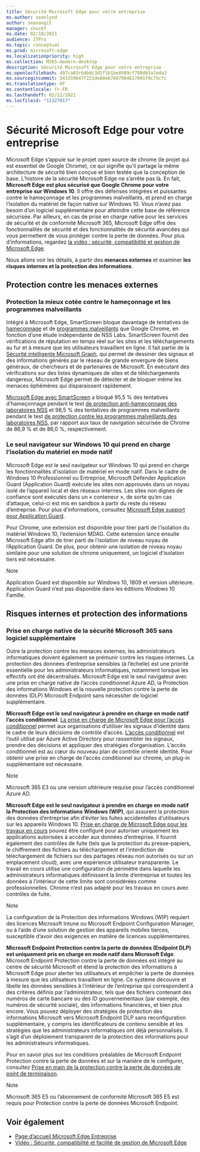 ```yaml
---
title: Sécurité Microsoft Edge pour votre entreprise
ms.author: seanlynd
author: seanongit
manager: chuckf
ms.date: 02/10/2021
audience: ITPro
ms.topic: conceptual
ms.prod: microsoft-edge
ms.localizationpriority: high
ms.collection: M365-modern-desktop
description: Sécurité Microsoft Edge pour votre entreprise
ms.openlocfilehash: 497ca83c64bdc3d1f1b1be8989cf798d65a7eda3
ms.sourcegitcommit: 543259647f221de88e67d47984617091f9c75cfc
ms.translationtype: HT
ms.contentlocale: fr-FR
ms.lasthandoff: 02/12/2021
ms.locfileid: "11327017"
---
```

# Sécurité Microsoft Edge pour votre entreprise

Microsoft Edge s’appuie sur le projet open source de chrome (le projet qui est essentiel de Google Chrome), ce qui signifie qu’il partage la même architecture de sécurité bien conçue et bien testée que la conception de base. L’histoire de la sécurité Microsoft Edge ne s’arrête pas là. En fait, **Microsoft Edge est plus sécurisé que Google Chrome pour votre entreprise sur Windows 10**. Il offre des défenses intégrées et puissantes contre le hameçonnage et les programmes malveillants, et prend en charge l’isolation du matériel de façon native sur Windows 10. Vous n’avez pas besoin d’un logiciel supplémentaire pour atteindre cette base de référence sécurisée. Par ailleurs, en cas de prise en charge native pour les services de sécurité et de conformité Microsoft 365, Microsoft Edge offre des fonctionnalités de sécurité et des fonctionnalités de sécurité avancées qui vous permettent de vous protéger contre la perte de données. Pour plus d’informations, regardez [la vidéo : sécurité, compatibilité et gestion de Microsoft Edge](microsoft-edge-video-security-compatibility-manageability.md).

Nous allons voir les détails, à partir des **menaces externes** et examiner **les risques internes et la protection des informations**.

## Protection contre les menaces externes

### Protection la mieux cotée contre le hameçonnage et les programmes malveillants

Intégré à Microsoft Edge, SmartScreen bloque davantage de tentatives de [hameçonnage](https://edgeconsumerproduction.blob.core.windows.net/hostingdocs/NSS_Labs_Browser_Phishing_Report_Q2_2020.pdf) et de [programmes malveillants](https://edgeconsumerproduction.blob.core.windows.net/hostingdocs/NSS_Labs_Browser_Malware_Report_Q2_2020.pdf) que Google Chrome, en fonction d’une étude indépendante de NSS Labs. SmartScreen fournit des vérifications de réputation en temps réel sur les sites et les téléchargements au fur et à mesure que les utilisateurs travaillent en ligne. Il fait partie de la [Sécurité intelligente Microsoft Graph](https://www.microsoft.com/microsoft-365/windows/intelligent-security), qui permet de dessiner des signaux et des informations générés par le réseau de grande envergure de biens généraux, de chercheurs et de partenaires de Microsoft. En exécutant des vérifications sur des listes dynamiques de sites et de téléchargements dangereux, Microsoft Edge permet de détecter et de bloquer même les menaces éphémères qui disparaissent rapidement.  

[Microsoft Edge avec SmartScreen](https://docs.microsoft.com//DeployEdge/microsoft-edge-security-smartscreen) a bloqué 95,5 % des tentatives d’hameçonnage pendant le test [de protection anti-hameçonnage des laboratoires NSS](https://edgeconsumerproduction.blob.core.windows.net/hostingdocs/NSS_Labs_Browser_Phishing_Report_Q2_2020.pdf) et 98,5 % des tentatives de programmes malveillants pendant le test [de protection contre les programmes malveillants des laboratoires NSS](https://edgeconsumerproduction.blob.core.windows.net/hostingdocs/NSS_Labs_Browser_Malware_Report_Q2_2020.pdf), par rapport aux taux de navigation sécurisée de Chrome de 86,9 % et de 86,0 %, respectivement.

### Le seul navigateur sur Windows 10 qui prend en charge l’isolation du matériel en mode natif

Microsoft Edge est le seul navigateur sur Windows 10 qui prend en charge les fonctionnalités d’isolation de matériel en mode natif. Dans le cadre de Windows 10 Professionnel ou Entreprise, Microsoft Defender Application Guard (Application Guard) exécute les sites non approuvés dans un noyau isolé de l’appareil local et des réseaux internes. Les sites non dignes de confiance sont exécutés dans un « conteneur », de sorte qu’en cas d’attaque, celui-ci est mis en sandbox à partir du reste du réseau d’entreprise. Pour plus d’informations, consultez [Microsoft Edge support pour Application Guard](https://docs.microsoft.com/DeployEdge/microsoft-edge-security-windows-defender-application-guard).

Pour Chrome, une extension est disponible pour tirer parti de l’isolation du matériel Windows 10, l’extension MDAG. Cette extension lance ensuite Microsoft Edge afin de tirer parti de l’isolation de niveau noyau de l’Application Guard. De plus, pour obtenir une isolation de niveau noyau similaire pour une solution de chrome uniquement, un logiciel d’isolation tiers est nécessaire.

> [!NOTE]
> Application Guard est disponible sur Windows 10, 1809 et version ultérieure. Application Guard n’est pas disponible dans les éditions Windows 10 Famille.

## Risques internes et protection des informations

### Prise en charge native de la sécurité Microsoft 365 sans logiciel supplémentaire

Outre la protection contre les menaces externes, les administrateurs informatiques doivent également se prémunir contre les risques internes. La protection des données d’entreprise sensibles (à l’échelle) est une priorité essentielle pour les administrateurs informatiques, notamment lorsque les effectifs ont été décentralisés. Microsoft Edge est le seul navigateur avec une prise en charge native de l’accès conditionnel Azure AD, la Protection des informations Windows et la nouvelle protection contre la perte de données (DLP) Microsoft Endpoint sans nécessiter de logiciel supplémentaire.

**Microsoft Edge est le seul navigateur à prendre en charge en mode natif l’accès conditionnel**. [La prise en charge de Microsoft Edge pour l’accès conditionnel](ms-edge-security-conditional-access.md) permet aux organisations d’utiliser les signaux d’identité dans le cadre de leurs décisions de contrôle d’accès. [L’accès conditionnel](https://docs.microsoft.com/azure/active-directory/conditional-access/overview) est l’outil utilisé par Azure Active Directory pour rassembler les signaux, prendre des décisions et appliquer des stratégies d’organisation. L’accès conditionnel est au cœur du nouveau plan de contrôle orienté identité. Pour obtenir une prise en charge de l’accès conditionnel sur chrome, un plug-in supplémentaire est nécessaire.

> [!NOTE]
> Microsoft 365 E3 ou une version ultérieure requise pour l’accès conditionnel Azure AD.

**Microsoft Edge est le seul navigateur à prendre en charge en mode natif la Protection des informations Windows (WIP)**, qui assurent la protection des données d’entreprise afin d’éviter les fuites accidentelles d’utilisateurs sur les appareils Windows 10. [Prise en charge de Microsoft Edge pour les travaux en cours](https://docs.microsoft.com/DeployEdge/microsoft-edge-security-windows-information-protection) pouvez être configuré pour autoriser uniquement les applications autorisées à accéder aux données d’entreprise. Il fournit également des contrôles de fuite (tels que la protection du presse-papiers, le chiffrement des fichiers au téléchargement et l’interdiction de téléchargement de fichiers sur des partages réseau non autorisés ou sur un emplacement cloud), avec une expérience utilisateur transparente. Le travail en cours utilise une configuration de périmètre dans laquelle les administrateurs informatiques définissent la limite d’entreprise et toutes les données à l’intérieur de cette limite sont considérées comme professionnelles. Chrome n’est pas adapté pour les travaux en cours avec contrôles de fuite.

> [!NOTE]
> La configuration de la Protection des informations Windows (WIP) requiert des licences Microsoft Intune ou Microsoft Endpoint Configuration Manager, ou à l’aide d’une solution de gestion des appareils mobiles tierces, susceptible d’avoir des exigences en matière de licences supplémentaires.

**Microsoft Endpoint Protection contre la perte de données (Endpoint DLP) est uniquement pris en charge en mode natif dans Microsoft Edge**. Microsoft Endpoint Protection contre la perte de données est intégré au centre de sécurité Microsoft et étend la protection des informations à Microsoft Edge pour alerter les utilisateurs et empêcher la perte de données à mesure que les utilisateurs travaillent en ligne. Ce système découvre et libelle les données sensibles à l’intérieur de l’entreprise qui correspondent à des critères définis par l’administrateur, tels que des fichiers contenant des numéros de carte bancaire ou des ID gouvernementaux (par exemple, des numéros de sécurité sociale), des informations financières, et bien plus encore. Vous pouvez déployer des stratégies de protection des informations Microsoft vers Microsoft Endpoint DLP sans reconfiguration supplémentaire, y compris les identificateurs de contenu sensible et les stratégies que les administrateurs informatiques ont déjà personnalisés. Il s’agit d’un déploiement transparent de la protection des informations pour les administrateurs informatiques.

Pour en savoir plus sur les conditions préalables de Microsoft Endpoint Protection contre la perte de données et sur la manière de le configurer, consultez [Prise en main de la protection contre la perte de données de point de terminaison](https://docs.microsoft.com/microsoft-365/compliance/endpoint-dlp-getting-started?view=o365-worldwide&preserve-view=true).

> [!NOTE]
> Microsoft 365 E5 ou l’abonnement de conformité Microsoft 365 E5 est requis pour Protection contre la perte de données Microsoft Endpoint.

## Voir également

- [Page d’accueil Microsoft Edge Entreprise](https://aka.ms/EdgeEnterprise)
- [Vidéo : Sécurité, compatibilité et facilité de gestion de Microsoft Edge](microsoft-edge-video-security-compatibility-manageability.md)
